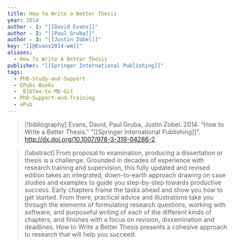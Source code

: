 ```yaml
---
title: How to Write a Better Thesis
year: 2014
author - 1: "[[David Evans]]"
author - 2: "[[Paul Gruba]]"
author - 3: "[[Justin Zobel]]"
key: "[[@Evans2014-wm]]"
aliases:
  - How To Write A Better Thesis
publisher: "[[Springer International Publishing]]"
tags:
  - PhD-Study-and-Support
  - EPubs-Books
  - _BibTex-to-MD-Git
  - PhD-Support-and-Training
  - ePub
---
```


> [!bibliography]
> Evans, David, Paul Gruba, Justin Zobel. 2014. “How to Write a Better Thesis.” "[[Springer International Publishing]]". http://dx.doi.org/10.1007/978-3-319-04286-2

> [!abstract]
> From proposal to examination, producing a dissertation or thesis is a challenge. Grounded in decades of experience with research training and supervision, this fully updated and revised edition takes an integrated, down-to-earth approach drawing on case studies and examples to guide you step-by-step towards productive success. Early chapters frame the tasks ahead and show you how to get started. From there, practical advice and illustrations take you through the elements of formulating research questions, working with software, and purposeful writing of each of the different kinds of chapters, and finishes with a focus on revision, dissemination and deadlines. How to Write a Better Thesis presents a cohesive approach to research that will help you succeed.